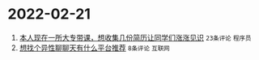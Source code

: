 # 2022-02-21

1. [本人现在一所大专带课，想收集几份简历让同学们涨涨见识](https://www.v2ex.com/t/835286) `23条评论` `程序员`
1. [想找个异性聊聊天有什么平台推荐](https://www.v2ex.com/t/835291) `8条评论` `互联网`
